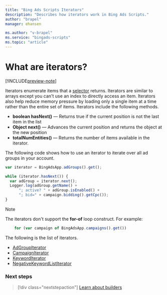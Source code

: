 ```yaml
---
title: "Bing Ads Scripts Iterators"
description: "Describes how iterators work in Bing Ads Scripts."
author: "brapel"
manager: ehansen

ms.author: "v-brapel"
ms.service: "bingads-scripts"
ms.topic: "article"
---
```


# What are iterators?

[!INCLUDE[preview-note](../includes/preview-note.md)]

Iterators enumerate items that a [selector](selectors.md) returns. Iterators are similar to arrays except you can't use an index to directly access an item. Iterators also help reduce memory pressure by loading only a single item at a time rather than the entire set of items. Iterators include the following methods.

- **boolean hasNext()** &mdash; Returns true if the current position is not the last item in the list
- **Object next()** &mdash; Advances the current position and returns the object at the new position
- **totalNumEntities()** &mdash; Returns the number of items available in the iterator.

The following code shows how to use an iterator to iterate over all ad groups in your account.

```javascript
var iterator = BingAdsApp.adGroups().get();

while (iterator.hasNext()) {
  var adGroup = iterator.next();
  Logger.log(adGroup.getName() +
      "; active? " + adGroup.isEnabled() +
      "; bid=" + campaign.bidding().getCpc());
}
```

> [!NOTE]
> The iterators don't support the **for-of** loop construct. For example:
>  
> ```javascript
>     for (var campaign of BingAdsApp.campaigns().get())
> ```

The following is the list of iterators.

- [AdGroupIterator](../reference/AdGroupIterator.md)
- [CampaignIterator](../reference/CampaignIterator.md)
- [KeywordIterator](../reference/KeywordIterator.md)
- [NegativeKeywordListIterator](../reference/NegativeKeywordListIterator.md)

### Next steps

> [!div class="nextstepaction"]
> [Learn about builders](./builders.md)